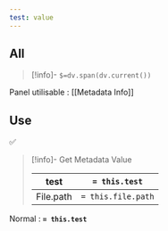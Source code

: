```yaml
---
test: value
---
```

## All 

> [!info]-
> `$=dv.span(dv.current())`

Panel  utilisable : [[Metadata Info]]

## Use

✅
	
>[!info]- Get Metadata Value
>
>| test | `= this.test` |
>| ---    | ---             |
>| File.path | `= this.file.path` |

Normal : **`= this.test`**

